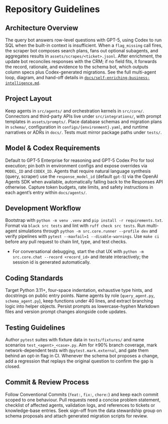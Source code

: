 # Repository Guidelines

## Architecture Overview
The query bot answers row-level questions with GPT-5, using Codex to run SQL when the built-in context is insufficient. When a `flag_missing` call fires, the scraper bot composes search plans, fans out optional subagents, and aggregates results in `assets/scrapes/<ticket>.jsonl`. After enrichment, the update bot reconciles responses with the CRM; if no field fits, it forwards the record, rationale, and evidence to the schema bot, which outputs column specs plus Codex-generated migrations. See the full multi-agent loop, diagram, and hand-off details in [`docs/self-enriching-business-intelligence.md`](docs/self-enriching-business-intelligence.md).

## Project Layout
Keep agents in `src/agents/` and orchestration kernels in `src/core/`. Connectors and third-party APIs live under `src/integrations/`, with prompt templates in `assets/prompts/`. Place database schemas and migration plans in `schema/`, configuration in `configs/{environment}.yaml`, and runtime narratives or ADRs in `docs/`. Tests must mirror package paths under `tests/`.

## Model & Codex Requirements
Default to GPT-5 Enterprise for reasoning and GPT-5 Codex Pro for tool execution; pin both in environment configs and expose overrides via `MODEL_ID` and `CODEX_ID`. Agents that require natural language synthesis (query, scraper) use the `response_model_id` (default `gpt-5`) via the OpenAI Agents SDK when available, automatically falling back to the Responses API otherwise. Capture token budgets, rate limits, and safety instructions in each agent’s entry within `docs/agents/`.

## Development Workflow
Bootstrap with `python -m venv .venv` and `pip install -r requirements.txt`. Format via `black src tests` and lint with `ruff check src tests`. Run multi-agent simulations through `python -m src.core.runner --profile dev` and verify pipelines with `pytest --maxfail=1 --disable-warnings`. Use `make ci` before any pull request to chain lint, type, and test checks.
- For conversational debugging, start the chat UX with `python -m src.core.chat --record <record_id>` and iterate interactively; the session id is generated automatically.

## Coding Standards
Target Python 3.11+, four-space indentation, exhaustive type hints, and docstrings on public entry points. Name agents by role (`query_agent.py`, `schema_agent.py`), keep functions under 40 lines, and extract branching logic into helper objects. Persist prompts as lowercase-hyphen Markdown files and version prompt changes alongside code updates.

## Testing Guidelines
Author `pytest` suites with fixture data in `tests/fixtures/` and name scenarios `test_<agent>_<case>.py`. Aim for ≥90% branch coverage, mark network-dependent tests with `@pytest.mark.external`, and gate them behind an opt-in flag in CI. Whenever the schema bot proposes a change, add a regression that replays the original question to confirm the gap is closed.

## Commit & Review Process
Follow Conventional Commits (`feat:`, `fix:`, `chore:`) and keep each commit scoped to one behaviour. Pull requests need a concise problem statement, checklist of affected agents, validation logs, and references to tickets or knowledge-base entries. Seek sign-off from the data stewardship group on schema proposals and attach generated migration scripts for review.
